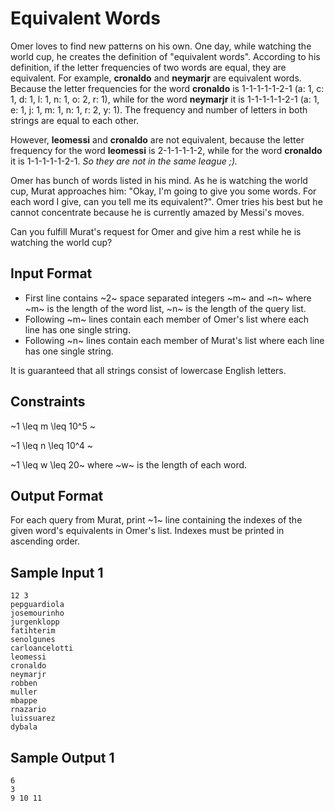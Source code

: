 # Equivalent Words

Omer loves to find new patterns on his own. One day, while watching the world cup, he creates the definition of "equivalent words". According to his definition, if the letter frequencies of two words are equal, they are equivalent. For example, **cronaldo** and **neymarjr** are equivalent words. Because the letter frequencies for the word **cronaldo** is 1-1-1-1-1-2-1 (a: 1, c: 1, d: 1, l: 1, n: 1, o: 2, r: 1), while for the word **neymarjr** it is 1-1-1-1-1-2-1 (a: 1, e: 1, j: 1, m: 1, n: 1, r: 2, y: 1). The frequency and number of letters in both strings are equal to each other.

However, **leomessi** and **cronaldo** are not equivalent, because the letter frequency for the word **leomessi** is 2-1-1-1-1-2, while for the word **cronaldo** it is 1-1-1-1-1-2-1. *So they are not in the same league ;).*

Omer has bunch of words listed in his mind. As he is watching the world cup, Murat approaches him: "Okay, I'm going to give you some words. For each word I give, can you tell me its equivalent?". Omer tries his best but he cannot concentrate because he is currently amazed by Messi's moves. 

Can you fulfill Murat's request for Omer and give him a rest while he is watching the world cup?

## Input Format

- First line contains ~2~ space separated integers ~m~ and ~n~ where ~m~ is the length of the word list, ~n~ is the length of the query list.
- Following ~m~ lines contain each member of Omer's list where each line has one single string.
- Following ~n~ lines contain each member of Murat's list where each line has one single string.

It is guaranteed that all strings consist of lowercase English letters.

## Constraints

~1 \leq m \leq 10^5 ~

~1 \leq n \leq 10^4 ~

~1 \leq w \leq 20~ where ~w~ is the length of each word.

## Output Format

For each query from Murat, print ~1~ line containing the indexes of the given word's equivalents in Omer's list. Indexes must be printed in ascending order.

## Sample Input 1

```
12 3
pepguardiola
josemourinho
jurgenklopp
fatihterim
senolgunes
carloancelotti
leomessi
cronaldo
neymarjr
robben
muller
mbappe
rnazario
luissuarez
dybala
```

## Sample Output 1

```
6
3
9 10 11
```